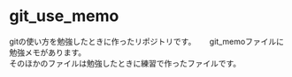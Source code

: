 # git_use_memo
gitの使い方を勉強したときに作ったリポジトリです。　　
git_memoファイルに勉強メモがあります。  
そのほかのファイルは勉強したときに練習で作ったファイルです。
